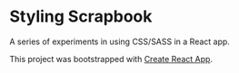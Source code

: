 # Styling Scrapbook

A series of experiments in using CSS/SASS in a React app.

This project was bootstrapped with [Create React App](https://github.com/facebook/create-react-app).
